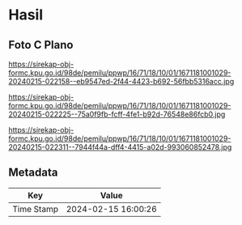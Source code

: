 # Hasil

## Foto C Plano

https://sirekap-obj-formc.kpu.go.id/98de/pemilu/ppwp/16/71/18/10/01/1671181001029-20240215-022158--eb9547ed-2f44-4423-b692-56fbb5316acc.jpg

https://sirekap-obj-formc.kpu.go.id/98de/pemilu/ppwp/16/71/18/10/01/1671181001029-20240215-022225--75a0f9fb-fcff-4fe1-b92d-76548e86fcb0.jpg

https://sirekap-obj-formc.kpu.go.id/98de/pemilu/ppwp/16/71/18/10/01/1671181001029-20240215-022311--7944f44a-dff4-4415-a02d-993060852478.jpg


## Metadata

| Key        | Value               |
| ---------- | ------------------- |
| Time Stamp | 2024-02-15 16:00:26 |



